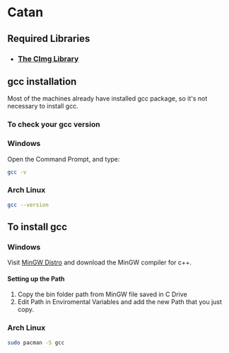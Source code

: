 # Catan

## Required Libraries
- ### [The CImg Library](https://cimg.eu/index.html)

## gcc installation

Most of the machines already have installed gcc package, so it's not necessary to install gcc.

### To check your gcc version

### Windows
Open the Command Prompt, and type:
```bash
gcc -v
```

### Arch Linux
```bash
gcc --version
```

## To install gcc

### Windows
Visit [MinGW Distro](https://nuwen.net/mingw.html) and download the MinGW compiler for c++.
#### Setting up the Path
1. Copy the bin folder path from MinGW file saved in C Drive
2. Edit Path in Enviromental Variables and add the new Path that you just copy.

### Arch Linux
```bash
sudo pacman -S gcc
```
